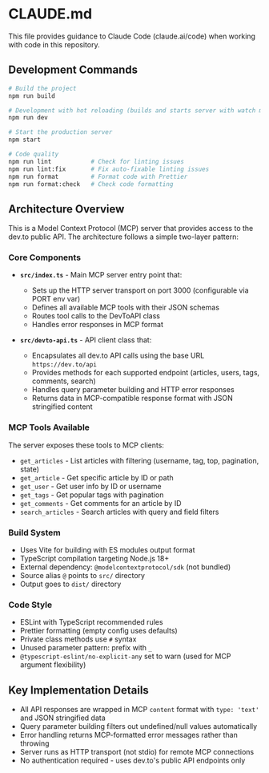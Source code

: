 # CLAUDE.md

This file provides guidance to Claude Code (claude.ai/code) when working with code in this repository.

## Development Commands

```bash
# Build the project
npm run build

# Development with hot reloading (builds and starts server with watch mode)
npm run dev

# Start the production server
npm start

# Code quality
npm run lint           # Check for linting issues
npm run lint:fix       # Fix auto-fixable linting issues
npm run format         # Format code with Prettier
npm run format:check   # Check code formatting
```

## Architecture Overview

This is a Model Context Protocol (MCP) server that provides access to the dev.to public API. The architecture follows a simple two-layer pattern:

### Core Components

- **`src/index.ts`** - Main MCP server entry point that:
  - Sets up the HTTP server transport on port 3000 (configurable via PORT env var)
  - Defines all available MCP tools with their JSON schemas
  - Routes tool calls to the DevToAPI class
  - Handles error responses in MCP format

- **`src/devto-api.ts`** - API client class that:
  - Encapsulates all dev.to API calls using the base URL `https://dev.to/api`
  - Provides methods for each supported endpoint (articles, users, tags, comments, search)
  - Handles query parameter building and HTTP error responses
  - Returns data in MCP-compatible response format with JSON stringified content

### MCP Tools Available

The server exposes these tools to MCP clients:
- `get_articles` - List articles with filtering (username, tag, top, pagination, state)
- `get_article` - Get specific article by ID or path
- `get_user` - Get user info by ID or username  
- `get_tags` - Get popular tags with pagination
- `get_comments` - Get comments for an article by ID
- `search_articles` - Search articles with query and field filters

### Build System

- Uses Vite for building with ES modules output format
- TypeScript compilation targeting Node.js 18+ 
- External dependency: `@modelcontextprotocol/sdk` (not bundled)
- Source alias `@` points to `src/` directory
- Output goes to `dist/` directory

### Code Style

- ESLint with TypeScript recommended rules
- Prettier formatting (empty config uses defaults)
- Private class methods use `#` syntax
- Unused parameter pattern: prefix with `_`
- `@typescript-eslint/no-explicit-any` set to warn (used for MCP argument flexibility)

## Key Implementation Details

- All API responses are wrapped in MCP `content` format with `type: 'text'` and JSON stringified data
- Query parameter building filters out undefined/null values automatically
- Error handling returns MCP-formatted error messages rather than throwing
- Server runs as HTTP transport (not stdio) for remote MCP connections
- No authentication required - uses dev.to's public API endpoints only